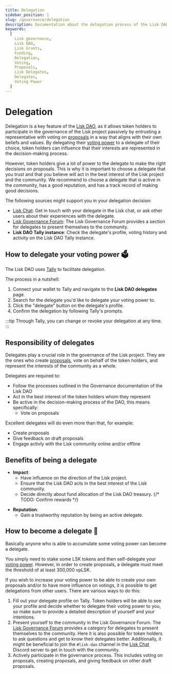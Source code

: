 ```yaml
---
title: Delegation
sidebar_position: 1
slug: /governance/delegation
description: Documentation about the delegation process of the Lisk DAO.
keywords:
  [
    Lisk governance,
    Lisk DAO,
    Lisk Grants,
    Funding,
    Delegation,
    Voting,
    Proposals,
    Lisk Delegates,
    Delegates,
    Voting Power
  ]
---
```


# Delegation
Delegation is a key feature of the [Lisk DAO](governance/overview), as it allows token holders to participate in the governance of the Lisk project passively by entrusting a representative with voting on [proposals](governance/overview#proposals) in a way that aligns with their own beliefs and values.
By delegating their [voting power](governance/overview#voting-power) to a delegate of their choice, token holders can influence that their interests are represented in the decision-making process.

However, token holders give a lot of power to the delegate to make the right decisions on proposals.
This is why it is important to choose a delegate that you trust and that you believe will act in the best interest of the Lisk project and the community.
We recommend to choose a delegate that is active in the community, has a good reputation, and has a track record of making good decisions.

The following sources might support you in your delegation decision:

- [Lisk Chat](https://lisk.chat): Get in touch with your delegate in the Lisk chat, or ask other users about their experiences with the delegate.
- [Lisk Governance Forum](https://forum.lisk.com/c/delegates/): The Lisk Governance Forum provides a section for delegates to present themselves to the community.
- **Lisk DAO Tally instance**: Check the delegate's profile, voting history and activity on the Lisk DAO Tally instance.
<!-- {/* TODO: Uncomment link on DAO launch */}
{/* - [Lisk DAO Tally instance](https://www.tally.xyz/gov/3rd-testing): */} -->

## How to delegate your voting power 🗳️

The Lisk DAO uses [Tally](https://www.tally.xyz/) to facilitate delegation. 

The process in a nutshell:
<!-- TODO: Add link to Lisk delegates on Tally -->
<!-- 1. Connect your wallet to Tally and navigate to the [Lisk DAO delegates](https://www.tally.xyz/gov/<DAO name>/delegates) page. -->
1. Connect your wallet to Tally and navigate to the **Lisk DAO delegates** page.
2. Search for the delegate you'd like to delegate your voting power to.
3. Click the "delegate" button on the delegate's profile.
3. Confirm the delegation by following Tally's prompts.

:::tip
Through Tally, you can change or revoke your delegation at any time. 
:::

## Responsibility of delegates
Delegates play a crucial role in the governance of the Lisk project.
They are the ones who create [proposals](governance/overview#proposals), vote on behalf of the token holders, and represent the interests of the community as a whole.

Delegates are required to:

- Follow the processes outlined in the Governance documentation of the Lisk DAO
- Act in the best interest of the token holders whom they represent
- Be active in the decision-making process of the DAO, this means specifically:
  - Vote on proposals

Excellent delegates will do even more than that, for example:

- Create proposals
- Give feedback on draft proposals
- Engage activly with the Lisk community online and/or offline

## Benefits of being a delegate

- **Impact**: 
  - Have influence on the direction of the Lisk project.
  - Ensure that the Lisk DAO acts in the best interest of the Lisk community.
  - Decide directly about fund allocation of the Lisk DAO treasury.
  {/* TODO: Confirm rewards */}
<!-- {/* - **Rewards**:
  - Being a delegate is required for some LSK air drops.
  - Being a delegate can be benefitial e.g. when applying for the Grant or Ambassador programs.
  - Receive extra rewards for being an excellent delegate (e.g., being most active/constructive, having most delegations, etc). */} -->
- **Reputation**:
  - Gain a trustworthy reputation by being an active delegate.

<!-- {/* TODO: Create guide */}
{/* For more information, check the guide on [How to delegate your voting power] */} -->

## How to become a delegate 🚀

Basically anyone who is able to accumulate some voting power can become a delegate.

You simply need to stake some LSK tokens and then self-delegate your [voting power](governance/overview#voting-power).
However, in order to create proposals, a delegate must meet the threshold of at least 300,000 vpLSK.

If you wish to increase your voting power to be able to create your own proposals and/or to have more influence on votings, it is possible to get delegations from other users.
There are various ways to do this:

1. Fill out your delegate profile on Tally.
Token holders will be able to see your profile and decide whether to delegate their voting power to you, so make sure to provide a detailed description of yourself and your intentions.
2. Present yourself to the community in the Lisk Governance Forum.
The [Lisk Governance Forum](https://forum.lisk.com/c/delegates) provides a category for delegates to present themselves to the community.
Here it is also possible for token holders to ask questions and get to know their delegates better.
Additionally, it might be beneficial to join the `#lisk-dao` channel in the [Lisk Chat](https://lisk.chat) Discord server to get in touch with the community.
3. Actively participate in the governance process.
This includes voting on proposals, creating proposals, and giving feedback on other draft proposals.
